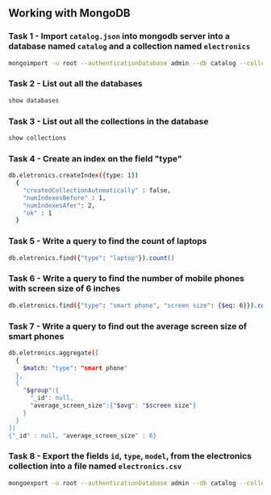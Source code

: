 ## Working with MongoDB

### Task 1 - Import `catalog.json` into mongodb server into a database named `catalog` and a collection named `electronics`
```bash
mongoimport -u root --authenticationDatabase admin --db catalog --collection electronics --file catalog.json
```

### Task 2 - List out all the databases
```bash 
show databases
```

### Task 3 - List out all the collections in the database
```bash 
show collections
```

### Task 4 - Create an index on the field "type"
```bash 
db.eletronics.createIndex({type: 1})
  {
    "createdCollectionAutomatically" : false,
    "numIndexesBefore" : 1,
    "numIndexesAfer": 2,
    "ok" : 1
  }
```
      
### Task 5 - Write a query to find the count of laptops
```bash
db.eletronics.find({"type": "laptop"}).count()
```

### Task 6 - Write a query to find the number of mobile phones with screen size of 6 inches
```bash
db.eletronics.find({"type": "smart phone", "screen size": {$eq: 6}}).count()
```

### Task 7 - Write a query to find out the average screen size of smart phones
```bash
db.eletronics.aggregate([
  {
    $match: "type": "smart phone"
  },
  {
    "$group":{
      "_id": null,
      "average_screen_size":{"$avg": "$screen size"}
    }
  }
])
{"_id" : null, "average_screen_size" : 6}
```

### Task 8 - Export the fields `id`, `type`, `model`, from the **electronics** collection into a file named `electronics.csv`
```bash
mongoexport -u root --authenticationDatabase admin --db catalog --collection electronics --out electronics.csv --type=csv --fields _id,type,model
```
